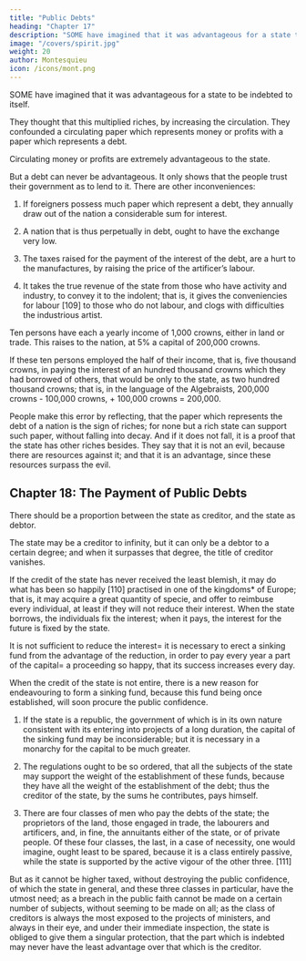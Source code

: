 ```yaml
---
title: "Public Debts"
heading: "Chapter 17"
description: "SOME have imagined that it was advantageous for a state to be indebted to itself"
image: "/covers/spirit.jpg"
weight: 20
author: Montesquieu
icon: /icons/mont.png
---
```





SOME have imagined that it was advantageous for a state to be indebted to itself. 

They thought that this multiplied riches, by increasing the circulation. They confounded a circulating paper which represents money or profits <!-- , or a circulating paper which is the sign of the profits that a company has, or will make by commerce, --> with a paper which represents a debt. 

Circulating money or profits are extremely advantageous to the state. 

But a debt can never be advantageous. It only shows that the people trust their government as to lend to it. There are other inconveniences:

<!-- = and all that we can expect from it is, that individuals have a good security from the government for their money. But let us see the inconveniencies which result from it. -->

1. If foreigners possess much paper which represent a debt, they annually draw out of the nation a considerable sum for interest.

2. A nation that is thus perpetually in debt, ought to have the exchange very low.

3. The taxes raised for the payment of the interest of the debt, are a hurt to the manufactures, by raising the price of the artificer’s labour.

4. It takes the true revenue of the state from those who have activity and industry, to convey it to the indolent; that is, it gives the conveniencies for labour [109] to those who do not labour, and clogs with difficulties the industrious artist.


Ten persons have each a yearly income of 1,000 crowns, either in land or trade. This raises to the nation, at 5% a capital of 200,000 crowns. 

If these ten persons employed the half of their income, that is, five thousand crowns, in paying the interest of an hundred thousand crowns which they had borrowed of others, that would be only to the state, as two hundred thousand crowns; that is, in the language of the Algebraists, 200,000 crowns - 100,000 crowns, + 100,000 crowns = 200,000.

People make this error by reflecting, that the paper which represents the debt of a nation is the sign of riches; for none but a rich state can support such paper, without falling into decay. And if it does not fall, it is a proof that the state has other riches besides. They say that it is not an evil, because there are resources against it; and that it is an advantage, since these resources surpass the evil.



## Chapter 18: The Payment of Public Debts

There should be a proportion between the state as creditor, and the state as debtor. 

The state may be a creditor to infinity, but it can only be a debtor to a certain degree; and when it surpasses that degree, the title of creditor vanishes.

If the credit of the state has never received the least blemish, it may do what has been so happily [110] practised in one of the kingdoms* of Europe; that is, it may acquire a great quantity of specie, and offer to reimbuse every individual, at least if they will not reduce their interest. When the state borrows, the individuals fix the interest; when it pays, the interest for the future is fixed by the state.

It is not sufficient to reduce the interest= it is necessary to erect a sinking fund from the advantage of the reduction, in order to pay every year a part of the capital= a proceeding so happy, that its success increases every day.

When the credit of the state is not entire, there is a new reason for endeavouring to form a sinking fund, because this fund being once established, will soon procure the public confidence.

1. If the state is a republic, the government of which is in its own nature consistent with its entering into projects of a long duration, the capital of the sinking fund may be inconsiderable; but it is necessary in a monarchy for the capital to be much greater.

2. The regulations ought to be so ordered, that all the subjects of the state may support the weight of the establishment of these funds, because they have all the weight of the establishment of the debt; thus the creditor of the state, by the sums he contributes, pays himself.

3. There are four classes of men who pay the debts of the state; the proprietors of the land, those engaged in trade, the labourers and artificers, and, in fine, the annuitants either of the state, or of private people. Of these four classes, the last, in a case of necessity, one would imagine, ought least to be spared, because it is a class entirely passive, while the state is supported by the active vigour of the other three. [111]

But as it cannot be higher taxed, without destroying the public confidence, of which the state in general, and these three classes in particular, have the utmost need; as a breach in the public faith cannot be made on a certain number of subjects, without seeming to be made on all; as the class of creditors is always the most exposed to the projects of ministers, and always in their eye, and under their immediate inspection, the state is obliged to give them a singular protection, that the part which is indebted may never have the least advantage over that which is the creditor.